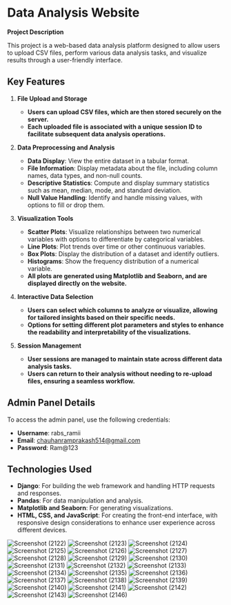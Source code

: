 # Data Analysis Website

**Project Description**

This project is a web-based data analysis platform designed to allow users to upload CSV files, perform various data analysis tasks, and visualize results through a user-friendly interface.

## Key Features

1. **File Upload and Storage**
   - **Users can upload CSV files, which are then stored securely on the server.**
   - **Each uploaded file is associated with a unique session ID to facilitate subsequent data analysis operations.**

2. **Data Preprocessing and Analysis**
   - **Data Display**: View the entire dataset in a tabular format.
   - **File Information**: Display metadata about the file, including column names, data types, and non-null counts.
   - **Descriptive Statistics**: Compute and display summary statistics such as mean, median, mode, and standard deviation.
   - **Null Value Handling**: Identify and handle missing values, with options to fill or drop them.

3. **Visualization Tools**
   - **Scatter Plots**: Visualize relationships between two numerical variables with options to differentiate by categorical variables.
   - **Line Plots**: Plot trends over time or other continuous variables.
   - **Box Plots**: Display the distribution of a dataset and identify outliers.
   - **Histograms**: Show the frequency distribution of a numerical variable.
   - **All plots are generated using Matplotlib and Seaborn, and are displayed directly on the website.**

4. **Interactive Data Selection**
   - **Users can select which columns to analyze or visualize, allowing for tailored insights based on their specific needs.**
   - **Options for setting different plot parameters and styles to enhance the readability and interpretability of the visualizations.**

5. **Session Management**
   - **User sessions are managed to maintain state across different data analysis tasks.**
   - **Users can return to their analysis without needing to re-upload files, ensuring a seamless workflow.**

## Admin Panel Details

To access the admin panel, use the following credentials:

- **Username**: rabs_ramii
- **Email**: chauhanramprakash514@gmail.com
- **Password**: Ram@123

## Technologies Used

- **Django**: For building the web framework and handling HTTP requests and responses.
- **Pandas**: For data manipulation and analysis.
- **Matplotlib and Seaborn**: For generating visualizations.
- **HTML, CSS, and JavaScript**: For creating the front-end interface, with responsive design considerations to enhance user experience across different devices.







![Screenshot (2122)](https://github.com/user-attachments/assets/2b4d47a9-2d1e-4ddf-8c89-795cda334012)
![Screenshot (2123)](https://github.com/user-attachments/assets/07eb4f21-8f37-4826-a6d6-0e1e4dbbc6c5)
![Screenshot (2124)](https://github.com/user-attachments/assets/5287b4bc-52a6-4ed1-a358-f2e4b05ade2d)
![Screenshot (2125)](https://github.com/user-attachments/assets/dd806300-3187-4e4a-ac8e-cb172f46c806)
![Screenshot (2126)](https://github.com/user-attachments/assets/a44a7b81-0ec4-4c48-bb4c-18a3a66cf079)
![Screenshot (2127)](https://github.com/user-attachments/assets/9b2f8868-98be-4a7f-aebe-d4c33b87e17b)
![Screenshot (2128)](https://github.com/user-attachments/assets/07439b1c-ee5d-4581-9faf-09896c0fc3ba)
![Screenshot (2129)](https://github.com/user-attachments/assets/a22be8b2-99a1-4f16-82b6-bceab75184d2)
![Screenshot (2130)](https://github.com/user-attachments/assets/f5cca89f-f8dd-4f9b-a954-003cdc26598f)
![Screenshot (2131)](https://github.com/user-attachments/assets/043d54bd-74e6-4856-8a36-84d1bffcd410)
![Screenshot (2132)](https://github.com/user-attachments/assets/3a50db01-f224-4120-9d7e-c17d956eb35b)
![Screenshot (2133)](https://github.com/user-attachments/assets/beb95a9f-1939-4916-97c6-6d26a7550350)
![Screenshot (2134)](https://github.com/user-attachments/assets/28c65abc-f892-47ea-afc2-fd7d5fd12a8c)
![Screenshot (2135)](https://github.com/user-attachments/assets/1a5bd5f1-df52-4df1-86d2-902875a7cbef)
![Screenshot (2136)](https://github.com/user-attachments/assets/21c2301c-0b4c-494b-9a24-5ba34e222b08)
![Screenshot (2137)](https://github.com/user-attachments/assets/4f39fb78-5aae-481c-8094-48aac4b2c0c1)
![Screenshot (2138)](https://github.com/user-attachments/assets/15c819eb-64ed-4fba-9411-20b322e29714)
![Screenshot (2139)](https://github.com/user-attachments/assets/f4239c85-bf95-44e7-a8b2-91c851a037a4)
![Screenshot (2140)](https://github.com/user-attachments/assets/79dec0bc-ac91-4791-b0c3-2f8fb0431847)
![Screenshot (2141)](https://github.com/user-attachments/assets/671e9ce7-156f-4a17-90a4-88a6d1e3cba2)
![Screenshot (2142)](https://github.com/user-attachments/assets/73734a3d-3893-4e41-a4d2-994f0fa868a9)
![Screenshot (2143)](https://github.com/user-attachments/assets/ffa9033f-26fa-4cff-8ee7-d54cd14ad289)
![Screenshot (2146)](https://github.com/user-attachments/assets/22441a0e-82ce-4d43-bd61-33d5b408c84c)


